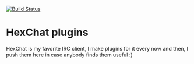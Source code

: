 [![Build Status](https://travis-ci.org/MicroDroid/hexchat-plugins.svg)](https://travis-ci.org/MicroDroid/hexchat-plugins)

# HexChat plugins
HexChat is my favorite IRC client, I make plugins for it every now and then, I push them here in case anybody finds them useful :)
